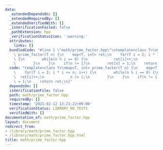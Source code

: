 ```yaml
---
data:
  _extendedDependsOn: []
  _extendedRequiredBy: []
  _extendedVerifiedWith: []
  _isVerificationFailed: false
  _pathExtension: hpp
  _verificationStatusIcon: ':warning:'
  attributes:
    links: []
  bundledCode: "#line 1 \"math/prime_factor.hpp\"\ntemplate<class T>\nmap<T, int>\
    \ prime_factor(T n) {\n    map<T, int> ret;\n    for(T i = 2; i * i <= n; i++)\
    \ {\n        while(n % i == 0) {\n            ret[i]++;\n            n /= i;\n\
    \        }\n    }\n    if(n != 1)\n        ret[n] = 1;\n    return ret;\n}\n"
  code: "template<class T>\nmap<T, int> prime_factor(T n) {\n    map<T, int> ret;\n\
    \    for(T i = 2; i * i <= n; i++) {\n        while(n % i == 0) {\n          \
    \  ret[i]++;\n            n /= i;\n        }\n    }\n    if(n != 1)\n        ret[n]\
    \ = 1;\n    return ret;\n}"
  dependsOn: []
  isVerificationFile: false
  path: math/prime_factor.hpp
  requiredBy: []
  timestamp: '2021-02-12 13:21:22+09:00'
  verificationStatus: LIBRARY_NO_TESTS
  verifiedWith: []
documentation_of: math/prime_factor.hpp
layout: document
redirect_from:
- /library/math/prime_factor.hpp
- /library/math/prime_factor.hpp.html
title: math/prime_factor.hpp
---
```

